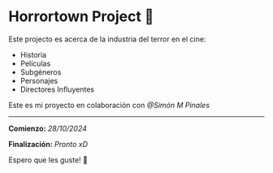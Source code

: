 # Horrortown Project 🎃

Este projecto es acerca de la industria del terror en el cine:

- Historia
- Películas
- Subgéneros
- Personajes
- Directores Influyentes

Este es mi proyecto en colaboración con *@Simón M Pinales*

---

**Comienzo:** *28/10/2024*

**Finalización:** *Pronto xD*

Espero que les guste! 🖤


